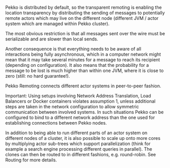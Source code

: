 Pekko is distributed by default, so the transparent remoting is enabling the location transparency by distributing the sending of messages 
to potentially remote actors which may live on the different node (different JVM / actor system which are managed within Pekko cluster).

The most obvious restriction is that all messages sent over the wire must be serializable and are slower than local sends.

Another consequence is that everything needs to be aware of all interactions being fully asynchronous, which in a computer network might mean that it may take several minutes for a message to reach its recipient (depending on configuration). It also means that the probability for a message to be lost is much higher than within one JVM, where it is close to zero (still: no hard guarantee!).

Pekko Remoting connects different actor systems in peer-to-peer fashion.

Important: Using setups involving Network Address Translation, Load Balancers or Docker containers violates assumption 1, unless additional steps are taken in the network configuration to allow symmetric communication between involved systems. In such situations Pekko can be configured to bind to a different network address than the one used for establishing connections between Pekko nodes.

In addition to being able to run different parts of an actor system on different nodes of a cluster, it is also possible to scale up onto more cores by multiplying actor sub-trees which support parallelization (think for example a search engine processing different queries in parallel). The clones can then be routed to in different fashions, e.g. round-robin. See Routing for more details.